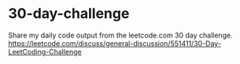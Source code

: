 # 30-day-challenge
Share my daily code output from the leetcode.com 30 day challenge. https://leetcode.com/discuss/general-discussion/551411/30-Day-LeetCoding-Challenge
